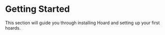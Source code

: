 # Getting Started

This section will guide you through installing Hoard and setting up your first hoards.